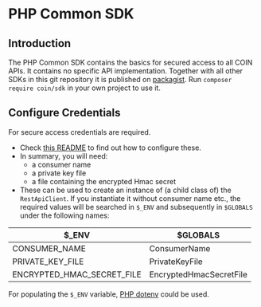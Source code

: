 # PHP Common SDK

## Introduction

The PHP Common SDK contains the basics for secured access to all COIN APIs.
It contains no specific API implementation. Together with all other SDKs in this git repository it is published on
[packagist](https://packagist.org/packages/coin/sdk). Run `composer require coin/sdk` in your own project to use it.

## Configure Credentials

For secure access credentials are required.
- Check [this README](https://gitlab.com/verenigingcoin-public/consumer-configuration/-/blob/master/README.md) to find out how to configure these.
- In summary, you will need:
    - a consumer name
    - a private key file
    - a file containing the encrypted Hmac secret
- These can be used to create an instance of (a child class of) the `RestApiClient`.
If you instantiate it without consumer name etc., the required values will be searched in `$_ENV` and subsequently in `$GLOBALS`
under the following names:

| $_ENV                      | $GLOBALS                |
|----------------------------|-------------------------|
| CONSUMER_NAME              | ConsumerName            |
| PRIVATE_KEY_FILE           | PrivateKeyFile          |
| ENCRYPTED_HMAC_SECRET_FILE | EncryptedHmacSecretFile |

For populating the `$_ENV` variable, [PHP dotenv](https://github.com/vlucas/phpdotenv) could be used.
